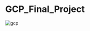 # GCP_Final_Project
![gcp](https://github.com/AhmedNabilSharawy/GCP_Final_Project/assets/83243320/4d04ba7a-1ecf-465d-95a3-90e58d0a966c)
